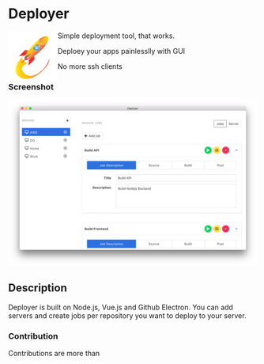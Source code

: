 # Deployer
<img src="./icon.png" width="100" style="float: left;">

Simple deployment tool, that works.

Deploey your apps painlesslly with GUI

No more ssh clients

### Screenshot

![alt text](./screenshots/demo.png)

## Description
Deployer is built on Node.js, Vue.js and Github Electron. You can add servers and create jobs per repository you want to deploy to your server. 


### Contribution
Contributions are more than